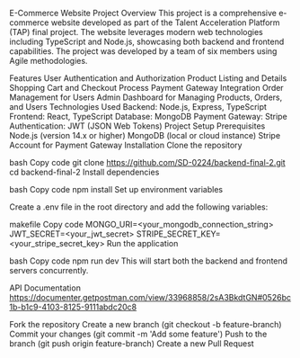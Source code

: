 E-Commerce Website
Project Overview
This project is a comprehensive e-commerce website developed as part of the Talent Acceleration Platform (TAP) final project. The website leverages modern web technologies including TypeScript and Node.js, showcasing both backend and frontend capabilities. The project was developed by a team of six members using Agile methodologies.

Features
User Authentication and Authorization
Product Listing and Details
Shopping Cart and Checkout Process
Payment Gateway Integration
Order Management for Users
Admin Dashboard for Managing Products, Orders, and Users
Technologies Used
Backend: Node.js, Express, TypeScript
Frontend: React, TypeScript
Database: MongoDB
Payment Gateway: Stripe
Authentication: JWT (JSON Web Tokens)
Project Setup
Prerequisites
Node.js (version 14.x or higher)
MongoDB (local or cloud instance)
Stripe Account for Payment Gateway
Installation
Clone the repository

bash
Copy code
git clone https://github.com/SD-0224/backend-final-2.git
cd backend-final-2
Install dependencies

bash
Copy code
npm install
Set up environment variables

Create a .env file in the root directory and add the following variables:

makefile
Copy code
MONGO_URI=<your_mongodb_connection_string>
JWT_SECRET=<your_jwt_secret>
STRIPE_SECRET_KEY=<your_stripe_secret_key>
Run the application

bash
Copy code
npm run dev
This will start both the backend and frontend servers concurrently.

API Documentation
https://documenter.getpostman.com/view/33968858/2sA3BkdtGN#0526bc1b-b1c9-4103-8125-9111abdc20c8

Fork the repository
Create a new branch (git checkout -b feature-branch)
Commit your changes (git commit -m 'Add some feature')
Push to the branch (git push origin feature-branch)
Create a new Pull Request
